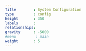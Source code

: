 ```yaml
---
Title        : System Configuration
type         : config
height       : 350
labels       :
relationships:
gravity      : -5000
#menu         : main
weight       : 5
---
```

